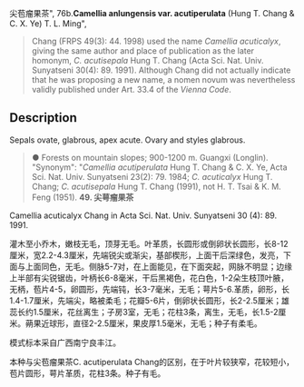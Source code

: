尖苞瘤果茶",
76b.**Camellia anlungensis var. acutiperulata** (Hung T. Chang & C. X. Ye) T. L. Ming",

> Chang (FRPS 49(3): 44. 1998) used the name *Camellia acuticalyx*, giving the same author and place of publication as the later homonym, *C. acutisepala* Hung T. Chang (Acta Sci. Nat. Univ. Sunyatseni 30(4): 89. 1991). Although Chang did not actually indicate that he was proposing a new name, a nomen novum was nevertheless validly published under Art. 33.4 of the *Vienna Code*.

## Description
Sepals ovate, glabrous, apex acute. Ovary and styles glabrous.

> ●  Forests on mountain slopes; 900-1200 m. Guangxi (Longlin).
  "Synonym": "*Camellia acutiperulata* Hung T. Chang &amp; C. X. Ye, Acta Sci. Nat. Univ. Sunyatseni 23(2): 79. 1984; *C. acuticalyx* Hung T. Chang; *C. acutisepala* Hung T. Chang (1991), not H. T. Tsai &amp; K. M. Feng (1951).
**49. 尖萼瘤果茶**

Camellia acuticalyx Chang in Acta Sci. Nat. Univ. Sunyatseni 30 (4): 89. 1991.

灌木至小乔木，嫩枝无毛，顶芽无毛。叶革质，长圆形或倒卵状长圆形，长8-12厘米，宽2.2-4.3厘米，先端锐尖或渐尖，基部楔形，上面干后深绿色，发亮，下面与上面同色，无毛。侧脉5-7对，在上面能见，在下面突起，网脉不明显；边缘上半部有尖锐锯齿，叶柄长6-8毫米，干后黑褐色，花白色，1-2朵生枝顶叶腋，无柄，苞片4-5，卵圆形，先端钝，长3-7毫米，无毛；萼片5-6.革质，卵形，长1.4-1.7厘米，先端尖，略被柔毛；花瓣5-6片，倒卵状长圆形，长2-2.5厘米；雄蕊长约1.5厘米，花丝离生；子房3室，无毛；花柱3条，离生，无毛，长1.5-2厘米。蒴果近球形，直径2-2.5厘米，果皮厚1.5毫米，无毛；种子有柔毛。

模式标本采自广西南宁良丰江。

本种与尖苞瘤果茶C. acutiperulata Chang的区别，在于叶片较狭窄，花较短小，苞片圆形，萼片革质，花柱3条。种子有毛。
